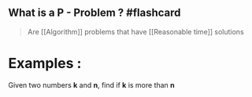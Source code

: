 ## What is a P - Problem ? #flashcard 

> Are [[Algorithm]] problems that have [[Reasonable time]] solutions
<!--ID: 1676852494639-->


# Examples :

Given two numbers **k** and **n**, find if **k** is more than **n**